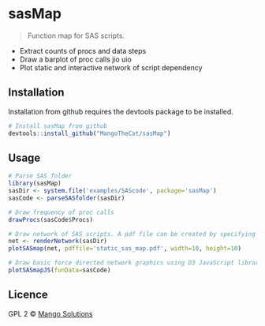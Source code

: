 # sasMap

> Function map for SAS scripts.

- Extract counts of procs and data steps
- Draw a barplot of proc calls jio uio 
- Plot static and interactive network of script dependency


## Installation
Installation from github requires the devtools package to be installed.

```R
# Install sasMap from github
devtools::install_github("MangoTheCat/sasMap")
```
## Usage
```R
# Parse SAS folder
library(sasMap)
sasDir <- system.file('examples/SAScode', package='sasMap')
sasCode <- parseSASfolder(sasDir)

# Draw frequency of proc calls
drawProcs(sasCode$Procs)

# Draw network of SAS scripts. A pdf file can be created by specifying the file name.
net <- renderNetwork(sasDir)
plotSASmap(net, pdffile='static_sas_map.pdf', width=10, height=10)

# Draw basic force directed network graphics using D3 JavaScript library
plotSASmapJS(funData=sasCode)
```

## Licence
GPL 2 © [Mango Solutions](https://github.com/mangothecat)